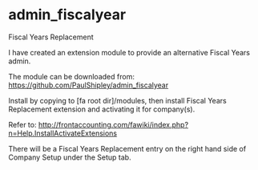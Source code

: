 # admin_fiscalyear
Fiscal Years Replacement

I have created an extension module to provide an alternative Fiscal Years admin.

The module can be downloaded from:
https://github.com/PaulShipley/admin_fiscalyear

Install by copying to [fa root dir]/modules, then install Fiscal Years Replacement extension and activating it for company(s).

Refer to:
http://frontaccounting.com/fawiki/index.php?n=Help.InstallActivateExtensions

There will be a Fiscal Years Replacement entry on the right hand side of Company Setup under the Setup tab.

